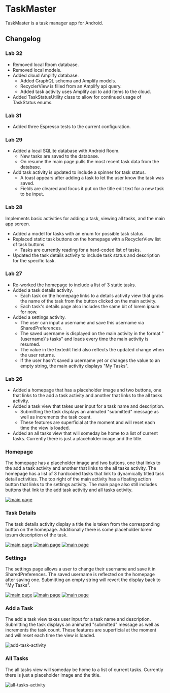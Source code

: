 # TaskMaster

TaskMaster is a task manager app for Android.

## Changelog

### Lab 32

- Removed local Room database.
- Removed local models.
- Added cloud Amplify database.
  - Added GraphQL schema and Amplify models.
  - RecyclerView is filled from an Amplify api query.
  - Added task activity uses Amplify api to add items to the cloud.
- Added TaskStatusUtility class to allow for continued usage of TaskStatus enums.

### Lab 31

- Added three Espresso tests to the current configuration.

### Lab 29

- Added a local SQLite database with Android Room.
  - New tasks are saved to the database.
  - On resume the main page pulls the most recent task data from the database.
- Add task activity is updated to include a spinner for task status.
  - A toast appears after adding a task to let the user know the task was saved.
  - Fields are cleared and focus it put on the title edit text for a new task to be input.

### Lab 28

Implements basic activities for adding a task, viewing all tasks, and the main app screen.
- Added a model for tasks with an enum for possible task status.
- Replaced static task buttons on the homepage with a RecyclerView list of task buttons.
  - Tasks are currently reading for a hard-coded list of tasks.
- Updated the task details activity to include task status and description for the specific task.

### Lab 27

- Re-worked the homepage to include a list of 3 static tasks.
- Added a task details activity.
    - Each task on the homepage links to a details activity view that grabs the name of the task from the button clicked on the main activity.
    - Each task's details page also includes the same bit of lorem ipsum for now.
- Added a settings activity.
    - The user can input a username and save this username via SharedPreferences.
    - The saved username is displayed on the main activity in the format "{username}'s tasks" and loads every time the main activity is resumed.
    - The value in the textedit field also reflects the updated change when the user returns.
    - If the user hasn't saved a username yet or changes the value to an empty string, the main activity displays "My Tasks".

### Lab 26

- Added a homepage that has a placeholder image and two buttons, one that links to the add a task activity and another that links to the all tasks activity.
- Added a task view that takes user input for a task name and description.
    - Submitting the task displays an animated "submitted" message as well as increments the task count.
    - These features are superficial at the moment and will reset each time the view is loaded.
- Added an all tasks view that will someday be home to a list of current tasks. Currently there is just a placeholder image and the title.

### Homepage

The homepage has a placeholder image and two buttons, one that links to the add a task activity and another that links to the all tasks activity.
The homepage has a list of 3 hardcoded tasks that link to dynamically titled task detail activities. The top right of the main activity has a floating action button that links to the settings activity. The main page also still includes buttons that link to the add task activity and all tasks activity.

[![main page](screenshots/lab-29/main-activity.PNG)](screenshots/lab-29/main-activity.PNG)

### Task Details

The task details activity display a title the is taken from the corresponding button on the homepage. Additionally there is some placeholder lorem ipsum description of the task.

[![main page](screenshots/lab-28/task-detail-activity-01.PNG)](screenshots/lab-27/task-detail-activity-01.PNG)
[![main page](screenshots/lab-28/task-detail-activity-02.PNG)](screenshots/lab-27/task-detail-activity-02.PNG)
[![main page](screenshots/lab-28/task-detail-activity-03.PNG)](screenshots/lab-27/task-detail-activity-03.PNG)

### Settings

The settings page allows a user to change their username and save it in SharedPreferences. The saved username is reflected on the homepage after saving one. Submitting an empty string will revert the display back to "My Tasks".

[![main page](screenshots/lab-27/settings_01.png)](screenshots/lab-27/settings_01.png)
[![main page](screenshots/lab-27/settings_02.png)](screenshots/lab-27/settings_02.png)
[![main page](screenshots/lab-27/settings_03.png)](screenshots/lab-27/settings_03.png)

### Add a Task

The add a task view takes user input for a task name and description. Submitting the task displays an animated "submitted" message as well as increments the task count. These features are superficial at the moment and will reset each time the view is loaded.

![add-task-activity](screenshots/lab-29/add-task-activity.PNG)

### All Tasks

The all tasks view will someday be home to a list of current tasks. Currently there is just a placeholder image and the title.

![all-tasks-activity](screenshots/lab-26/all-tasks-activity.PNG)